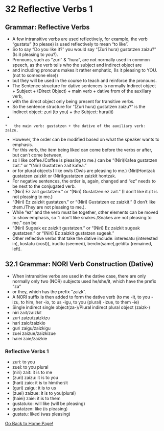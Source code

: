 # 32 Reflective Verbs 1

## Grammar: Reflective Verbs

*   A few intransitive verbs are used reflectively, for example, the verb “gustatu” (to please) is used reflectively to mean “to like”.
*   So to say “Do you like it?” you would say “(Zuri hura) gustatzen zaizu?” (Is it pleasing to you?).
*   Pronouns, such as “zuri” &amp; “hura”, are not normally used in common speech, as the verb tells who the subject and indirect object are
*   and including pronouns makes it rather emphatic, (Is it pleasing to YOU. (not to someone else))
*   but they will be used in the course to teach and reinforce the pronouns.
*   The Sentence structure for dative sentences is normally Indirect object + Subject + (Direct Object) + main verb + dative from of the auxiliary verb,
*   with the direct object only being present for transitive verbs.
*   So the sentence structure for “(Zuri hura) gustatzen zaizu?” is the Indirect object: zuri (to you) + the Subject: hura(it)
*   
    
    *   the main verb: gustatzen + the dative of the auxiliary verb: zaizu.
    
    
    
*   However, the order can be modified based on what the speaker wants to emphasis.
*   For this verb, the item being liked can come before the verbs or after, but can’t come between,
*   so I like coffee.(Coffee is pleasing to me.) can be “(Niri)Kafea gustatzen zait.” or “(Niri) Gustatzen zait kafea.”
*   or for plural objects I like owls (Owls are pleasing to me.) (Niri)Hontzak gustatzen zaizkit or (Niri)gustatzen zaizkit hontzak.
*   For negative sentences, the order is, again, changed and “ez” needs to be next to the conjugated verb.
*   “(Niri) Ez zait gustatzen.” or “(Niri) Gustatzen ez zait.” (I don’t like it./It is not pleasing to me.)
*   “(Niri) Ez zaizkit gustatzen.” or “(Niri) Gustatzen ez zaizkit.” (I don’t like them./They are not pleasing to me.).
*   While “ez” and the verb must be together, other elements can be moved to show emphasis, so “I don’t like snakes./Snakes are not pleasing to me.” can be
*   “(Niri) Sugeak ez zaizkit gustatzen.” or “(Niri) Ez zaizkit sugeak gustatzen.” or “(Niri) Ez zaizkit gustatzen sugeak.”
*   Other reflective verbs that take the dative include: interesatu (interested in), kostatu (cost)), iruditu (seemed), berdin(same),gelditu (remained, left).

## 32.1 Grammar: NORI Verb Construction (Dative)

*   When intransitive verbs are used in the dative case, there are only normally only two (NOR) subjects used he/she/it, which have the prefix “za”
*   or they, which has the prefix “zaizk”.
*   A NORI suffix is then added to form the dative verb (to me -it, to you -izu, to him, her -io, to us -igu, to you (plural) -izue, to them -ie)
*   Single indirect single object(za-)/Plural indirect plural object (zaizk-)
*   niri zait/zaizkit
*   zuri zaizu/zaizkizu
*   hari zaio/zaizkio
*   guri zaigu/zaizkigu
*   zuei zaizue/zaizkizue
*   haiei zaie/zaizkie

### Reflective Verbs 1

*   zuri: to you
*   zuei: to you plural
*   (niri) zait: it is to me
*   (zuri) zaizu: it is to you
*   (hari) zaio: it is to him/her/it
*   (guri) zaigu: it is to us
*   (zuei) zaizue: it is to you(plural)
*   (haiei) zaie: it is to them
*   gustatuko: will like (will be pleasing)
*   gustatzen: like (is pleasing)
*   gustatu: liked (was pleasing)

[ Go Back to Home Page!](..)
